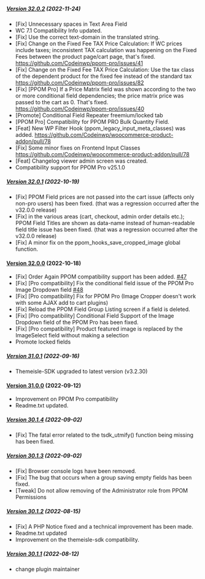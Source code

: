 ##### [Version 32.0.2](https://github.com/Codeinwp/woocommerce-product-addon/compare/v32.0.1...v32.0.2) (2022-11-24)

- [Fix] Unnecessary spaces in Text Area Field
- WC 7.1 Compatibility Info updated.
- [Fix] Use the correct text-domain in the translated string.
- [Fix] Change on the Fixed Fee TAX Price Calculation: If WC prices include taxes; inconsistent TAX calculation was happening on the Fixed Fees between the product page/cart page, that's fixed. https://github.com/Codeinwp/ppom-pro/issues/41
- [Fix] Change on the Fixed Fee TAX Price Calculation: Use the tax class of the dependent product for the fixed fee instead of the standard tax https://github.com/Codeinwp/ppom-pro/issues/82
- [Fix] [PPOM Pro] If a Price Matrix field was shown according to the two or more conditional field dependencies; the price matrix price was passed to the cart as 0. That's fixed. https://github.com/Codeinwp/ppom-pro/issues/40
- [Promote] Conditional Field Repeater freemium/locked tab
- [PPOM Pro] Compatibility for PPOM PRO Bulk Quantity Field.
- [Feat] New WP Filter Hook (ppom_legacy_input_meta_classes) was added. https://github.com/Codeinwp/woocommerce-product-addon/pull/78
- [Fix] Some minor fixes on Frontend Input Classes https://github.com/Codeinwp/woocommerce-product-addon/pull/78
- [Feat] Changelog viewer admin screen was created.
- Compatibility support for PPOM Pro v25.1.0

##### [Version 32.0.1](https://github.com/Codeinwp/woocommerce-product-addon/compare/v32.0.0...v32.0.1) (2022-10-19)

- [Fix] PPOM Field prices are not passed into the cart issue (affects only non-pro users) has been fixed. (that was a regression occurred after the v32.0.0 release)
- [Fix] in the various areas (cart, checkout, admin order details etc.); PPOM Field Titles are shown as data-name instead of human-readable field title issue has been fixed. (that was a regression occurred after the v32.0.0 release)
- [Fix] A minor fix on the ppom_hooks_save_cropped_image global function.

#### [Version 32.0.0](https://github.com/Codeinwp/woocommerce-product-addon/compare/v31.0.1...v32.0.0) (2022-10-18)


- [Fix] Order Again PPOM compatibility support has been added. [#47](https://github.com/Codeinwp/woocommerce-product-addon/issues/47) 
- [Fix] [Pro compatibility] Fix the conditional field issue of the PPOM Pro Image Dropdown field [#48](https://github.com/Codeinwp/woocommerce-product-addon/issues/48) 
- [Fix] [Pro compatibility] Fix for PPOM Pro (Image Cropper doesn't work with some AJAX add to cart plugins)
- [Fix] Reload the PPOM Field Group Listing screen if a field is deleted.
- [Fix] [Pro compatibility] Conditional Field Support of the Image Dropdown field of the PPOM Pro has been fixed.
- [Fix] [Pro compatibility] Product featured image is replaced by the ImageSelect field without making a selection
- Promote locked fields

##### [Version 31.0.1](https://github.com/Codeinwp/woocommerce-product-addon/compare/v31.0.0...v31.0.1) (2022-09-16)

- Themeisle-SDK upgraded to latest version (v3.2.30)

#### [Version 31.0.0](https://github.com/Codeinwp/woocommerce-product-addon/compare/v30.1.4...v31.0.0) (2022-09-12)

- Improvement on PPOM Pro compatibility
- Readme.txt updated.

##### [Version 30.1.4](https://github.com/Codeinwp/woocommerce-product-addon/compare/v30.1.3...v30.1.4) (2022-09-02)

- [Fix] The fatal error related to the tsdk_utmify() function being missing has been fixed.

##### [Version 30.1.3](https://github.com/Codeinwp/woocommerce-product-addon/compare/v30.1.2...v30.1.3) (2022-09-02)

- [Fix] Browser console logs have been removed.
- [Fix] The bug that occurs when a group saving empty fields has been fixed.
- [Tweak] Do not allow removing of the Administrator role from PPOM Permissions

##### [Version 30.1.2](https://github.com/Codeinwp/woocommerce-product-addon/compare/v30.1.1...v30.1.2) (2022-08-15)

- [Fix] A PHP Notice fixed and a technical improvement has been made.
- Readme.txt updated
- Improvement on the themeisle-sdk compatibility.

##### [Version 30.1.1](https://github.com/Codeinwp/woocommerce-product-addon/compare/v30.1.0...v30.1.1) (2022-08-12)

- change plugin maintainer
